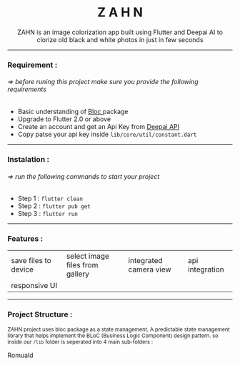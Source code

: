 <h1  align="center">Z A H N</h1>
<p align="center">ZAHN is an image colorization app built using Flutter and Deepai AI to clorize old black and white photos in just in few seconds</p>

<hr>  
<h3 align="left">Requirement : </h3>
<h6 align="left"> => before runing this project make sure you provide the following requirements</h6>
<ul>
    <li>Basic understanding of <a href="https://pub.dev/packages/bloc" target="_blank"> Bloc </a> package </li>
    <li>Upgrade to Flutter 2.0 or above</li>
    <li>Create an account and get an Api Key from <a href="https://deepai.org/machine-learning-model/colorizer" target="_blank"> Deepai API </a></li>
    <li>Copy patse your api key inside <code>lib/core/util/constant.dart</code></li>
</ul>
<hr>  
<h3 align="left">Instalation :</h3>
<h6 align="left"> => run the following commands to start your project</h6>
<ul>
    <li>Step 1 : <code>flutter clean</code></li>
    <li>Step 2 : <code>flutter pub get</code></li>
    <li>Step 3 : <code>flutter run</code></li>
</ul>
<hr>
<h3 align="left">Features :</h3>
<table>
    <tr>
        <td>save files to device</td> 
        <td>select image files from gallery</td>
        <td>integrated camera view</td>
        <td>api integration</td>
    </tr>
    <tr>
        <td>responsive UI</td>
    </tr>
</table>

<hr>
<h3 align="left">Project Structure :</h3>
<small>ZAHN project uses bloc package as a state management, A predictable state management library that helps implement the BLoC (Business Logic Component) design pattern. so inside our <code>/lib</code> folder is seperated into 4 main sub-folders :</small>
<p stlye="color:blue"> Romuald <p>




